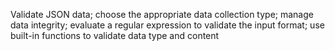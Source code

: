 Validate JSON data; choose the appropriate data collection type; manage data integrity; evaluate a regular expression to validate the input format; use built-in functions to validate data type and content
